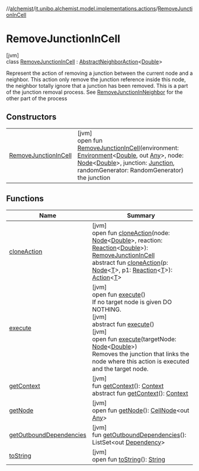 //[alchemist](../../../index.md)/[it.unibo.alchemist.model.implementations.actions](../index.md)/[RemoveJunctionInCell](index.md)

# RemoveJunctionInCell

[jvm]\
class [RemoveJunctionInCell](index.md) : [AbstractNeighborAction](../-abstract-neighbor-action/index.md)<[Double](https://docs.oracle.com/javase/8/docs/api/java/lang/Double.html)> 

Represent the action of removing a junction between the current node and a neighbor. This action only remove the junction reference inside this node, the neighbor totally ignore that a junction has been removed. This is a part of the junction removal process. See [RemoveJunctionInNeighbor](../-remove-junction-in-neighbor/index.md) for the other part of the process

## Constructors

| | |
|---|---|
| [RemoveJunctionInCell](-remove-junction-in-cell.md) | [jvm]<br>open fun [RemoveJunctionInCell](-remove-junction-in-cell.md)(environment: [Environment](../../it.unibo.alchemist.model.interfaces/-environment/index.md)<[Double](https://docs.oracle.com/javase/8/docs/api/java/lang/Double.html), out [Any](https://kotlinlang.org/api/latest/jvm/stdlib/kotlin/-any/index.html)>, node: [Node](../../it.unibo.alchemist.model.interfaces/-node/index.md)<[Double](https://docs.oracle.com/javase/8/docs/api/java/lang/Double.html)>, junction: [Junction](../../it.unibo.alchemist.model.implementations.molecules/-junction/index.md), randomGenerator: RandomGenerator)<br>the junction |

## Functions

| Name | Summary |
|---|---|
| [cloneAction](clone-action.md) | [jvm]<br>open fun [cloneAction](clone-action.md)(node: [Node](../../it.unibo.alchemist.model.interfaces/-node/index.md)<[Double](https://docs.oracle.com/javase/8/docs/api/java/lang/Double.html)>, reaction: [Reaction](../../it.unibo.alchemist.model.interfaces/-reaction/index.md)<[Double](https://docs.oracle.com/javase/8/docs/api/java/lang/Double.html)>): [RemoveJunctionInCell](index.md)<br>abstract fun [cloneAction](../../it.unibo.alchemist.model.interfaces/-action/clone-action.md)(p: [Node](../../it.unibo.alchemist.model.interfaces/-node/index.md)<[T](../../it.unibo.alchemist.model.implementations.conditions/-abstract-condition/index.md)>, p1: [Reaction](../../it.unibo.alchemist.model.interfaces/-reaction/index.md)<[T](../../it.unibo.alchemist.model.implementations.conditions/-abstract-condition/index.md)>): [Action](../../it.unibo.alchemist.model.interfaces/-action/index.md)<[T](../../it.unibo.alchemist.model.implementations.conditions/-abstract-condition/index.md)> |
| [execute](execute.md) | [jvm]<br>open fun [execute](execute.md)()<br>If no target node is given DO NOTHING.<br>[jvm]<br>abstract fun [execute](../../it.unibo.alchemist.model.interfaces/-action/execute.md)()<br>[jvm]<br>open fun [execute](execute.md)(targetNode: [Node](../../it.unibo.alchemist.model.interfaces/-node/index.md)<[Double](https://docs.oracle.com/javase/8/docs/api/java/lang/Double.html)>)<br>Removes the junction that links the node where this action is executed and the target node. |
| [getContext](../-abstract-neighbor-action/get-context.md) | [jvm]<br>fun [getContext](../-abstract-neighbor-action/get-context.md)(): [Context](../../it.unibo.alchemist.model.interfaces/-context/index.md)<br>abstract fun [getContext](../../it.unibo.alchemist.model.interfaces/-action/get-context.md)(): [Context](../../it.unibo.alchemist.model.interfaces/-context/index.md) |
| [getNode](get-node.md) | [jvm]<br>open fun [getNode](get-node.md)(): [CellNode](../../it.unibo.alchemist.model.interfaces/-cell-node/index.md)<out [Any](https://kotlinlang.org/api/latest/jvm/stdlib/kotlin/-any/index.html)> |
| [getOutboundDependencies](../-abstract-action/get-outbound-dependencies.md) | [jvm]<br>fun [getOutboundDependencies](../-abstract-action/get-outbound-dependencies.md)(): ListSet<out [Dependency](../../it.unibo.alchemist.model.interfaces/-dependency/index.md)> |
| [toString](to-string.md) | [jvm]<br>open fun [toString](to-string.md)(): [String](https://docs.oracle.com/javase/8/docs/api/java/lang/String.html) |
